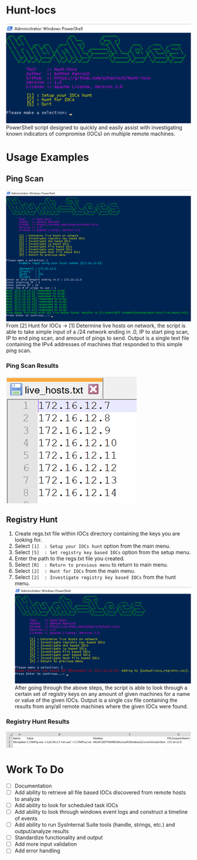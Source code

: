 # Hunt-Iocs
![GitHub Logo](/images/main_menu.png)
PowerShell script designed to quickly and easily assist with investigating known indicators of compromise (IOCs) on multiple remote machines.

# Usage Examples
## Ping Scan
![Ping Sweep](/images/example_ping_sweep.png)
From [2] Hunt for IOCs -> [1] Determine live hosts on network, the script is able to take simple input of a /24 network ending in .0, IP to start ping scan, IP to end ping scan, and amount of pings to send. Output is a single text file containing the IPv4 addresses of machines that responded to this simple ping scan.

### Ping Scan Results
![Ping Sweep Results](/images/example_ping_sweep_results.png)

## Registry Hunt
1. Create regs.txt file within IOCs directory containing the keys you are looking for.
1. Select `[1]  : Setup your IOCs hunt` option from the main menu.
1. Select `[5]  : Set registry key based IOCs` option from the setup menu.
1. Enter the path to the regs.txt file you created.
1. Select `[R]  : Return to previous menu` to return to main menu.
1. Select `[2]  : Hunt for IOCs` from the main menu.
1. Select `[2]  : Investigate registry key based IOCs` from the hunt menu.
![Registry Hunt](/images/example_registry_hunt.png)
After going through the above steps, the script is able to look through a certain set of registry keys on any amount of given machines for a name or value of the given IOCs. Output is a single csv file containing the results from any/all remote machines where the given IOCs were found.

### Registry Hunt Results
![Registry Hunt Results](/images/example_registry_hunt_results.PNG)

# Work To Do
- [ ] Documentation
- [ ] Add ability to retrieve all file based IOCs discovered from remote hosts to analyze  
- [ ] Add ability to look for scheduled task IOCs  
- [ ] Add ability to look through windows event logs and construct a timeline of events  
- [ ] Add ability to run SysInternal Suite tools (handle, strings, etc.) and output/analyze results
- [ ] Standardize functionality and output
- [ ] Add more input validation  
- [ ] Add error handling 
